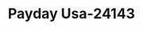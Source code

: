---
f_zip-code: 54701
f_state-code: WI
title: Payday Usa-24143
f_phone: 715-552-5522
f_city-only: Eau Claire
f_address: 1508 South Hastings Way Eau Claire
f_location-unique-id: '24143'
slug: payday-usa-24143
updated-on: '2024-05-30T13:46:58.046Z'
created-on: '2024-05-30T13:36:59.803Z'
published-on: '2024-05-30T13:54:32.469Z'
f_city-state: cms/city/eau-claire-wi.md
f_company: cms/company/payday-usa.md
f_state: cms/state/wisconsin.md
layout: '[payday-loan].html'
tags: payday-loan
---